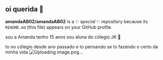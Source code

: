 ## oi querida 👋

**amandaAB02/amandaAB02** is a ✨ _special_ ✨ repository because its `README.md` (this file) appears on your GitHub profile.

sou a Amanda
tenho 15 anos
sou aluna do cólegio JK 🦭

to no cólegio desde ano passado e to pensando se to fazendo o certo da minha vida
![Uploading image.png…]()

